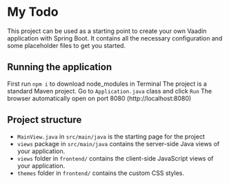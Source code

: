 # My Todo

This project can be used as a starting point to create your own Vaadin application with Spring Boot.
It contains all the necessary configuration and some placeholder files to get you started.

## Running the application

First run `npm i` to download node_modules in Terminal
The project is a standard Maven project.
Go to `Application.java` class and click `Run`
The browser automatically open on port 8080 (http://localhost:8080)

## Project structure

- `MainView.java` in `src/main/java` is the starting page for the project
- `views` package in `src/main/java` contains the server-side Java views of your application.
- `views` folder in `frontend/` contains the client-side JavaScript views of your application.
- `themes` folder in `frontend/` contains the custom CSS styles.
